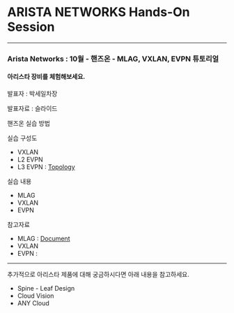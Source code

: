 # ARISTA NETWORKS Hands-On Session

-------------
### Arista Networks : 10월 - 핸즈온 - MLAG, VXLAN, EVPN 튜토리얼

#### 아리스타 장비를 체험해보세요.

발표자 : 박세일차장

발표자료 : 슬라이드

핸즈온 실습 방법

실습 구성도
* VXLAN
* L2 EVPN
* L3 EVPN : [Topology](https://github.com/mgsang/19handson/blob/master/Topology/Hands-on_EVPN(L3).png)

실습 내용
* MLAG
* VXLAN
* EVPN

참고자료
* MLAG : [Document](https://www.google.com)
* VXLAN
* EVPN : 


- - - 

추가적으로 아리스타 제품에 대해 궁금하시다면 아래 내용을 참고하세요.
* Spine - Leaf Design
* Cloud Vision
* ANY Cloud
